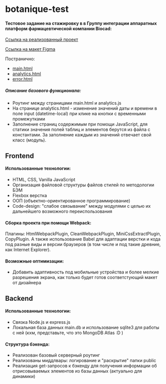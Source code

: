 # botanique-test
#### Тестовое задание на стажировку в в Группу интеграции аппаратных платформ фармацевтической компании Biocad:

[Ссылка на реализованный проект](https://snjobjorn.github.io/botanique-test/main.html)

[Ссылка на макет Figma](https://www.figma.com/file/jefsQIoLKhYLzPy1jCHvrC/%D0%A2%D0%B5%D1%81%D1%82%D0%BE%D0%B2%D0%BE%D0%B5-%D0%B7%D0%B0%D0%B4%D0%B0%D0%BD%D0%B8%D0%B5-2022?type=design&t=TOcnpqOqWfTZe3lI-0)

Постранично:
- [main.html](https://snjobjorn.github.io/botanique-test/main.html)
- [analytics.html](https://snjobjorn.github.io/botanique-test/analytics.html)
- [error.html](https://snjobjorn.github.io/botanique-test/error.html)

##### Описание базового функционала:
- Роутинг между страницами main.html и analytics.js
- На странице analytics.html - изменение значений даты и времени в поле input (datetime-local) при клике на кнопки с временными промежутками
- Заполнение страниц содержимым при помощи JavaScript, для статики значения полей таблиц и элементов берутся из файла с константами. За заполнение каждым из значений отвечает свой класс (модуль).

## Frontend
#### Использованные технологии:
- HTML, CSS, Vanilla JavaScript
- Организация файловой структуры файлов стилей по методологии БЭМ
- Flexbox верстка
- ООП (объектно-ориентированное программирование)
- Code-design: "слабое связывание" между модулями с целью их дальнейшего возможного переиспользования

#### Сборка проекта при помощи Webpack:
Плагины: HtmlWebpackPlugin, CleanWebpackPlugin, MiniCssExtractPlugin, CopyPlugin.
А также использование Babel для адаптации верстки и кода под разные виды и версии браузеров (в том числе и под такие древние, как Internet Explorer).

#### Возможные оптимизации:
- Добавить адаптивность под мобильные устройства и более мелкие разрешения экрана, как только будет готов соответстующий макет от дизайнера

## Backend
#### Использованные технологии:
- Связка Node.js и express.js
- Локальная база данных main.db и использование sqlite3 для работы с ней (кхм, представьте, что это MongoDB Atlas :D )

#### Структура бэкенда:
- Реализован базовый серверный роутинг
- Реализованы миддлвары: логирование и "раскрытие" папки public
- Реализация get-запросов к бэкенду для получения информации об отрисовываемых элементов из базы данных (актуально для динамики)
